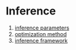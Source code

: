 # Inference

1. [inference parameters](./parameters.md)
2. [optimization method](./optimization.md)
3. [inference framework](./framework.md)